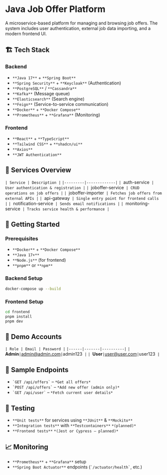 # Java Job Offer Platform

A microservice-based platform for managing and browsing job offers. The system includes user authentication, external job data importing, and a modern frontend UI.

## 🏗 Tech Stack

### Backend
- `**Java 17**` + `**Spring Boot**`
- `**Spring Security**` + `**Keycloak**` (Authentication)
- `**PostgreSQL**` / `**Cassandra**`
- `**Kafka**` (Message queue)
- `**Elasticsearch**` (Search engine)
- `**Feign**` (Service-to-service communication)
- `**Docker**` + `**Docker Compose**`
- `**Prometheus**` + `**Grafana**` (Monitoring)

### Frontend
- `**React**` + `**TypeScript**`
- `**Tailwind CSS**` + `**shadcn/ui**`
- `**Axios**`
- `**JWT Authentication**`

## 🔧 Services Overview

`| Service | Description |`
`|---------|-------------|`
`| `auth-service` | User authentication & registration |`
`| `joboffer-service` | CRUD operations on job offers |`
`| `joboffer-importer` | Fetches job offers from external APIs |`
`| `api-gateway` | Single entry point for frontend calls |`
`| `notification-service` | Sends email notifications |`
`| `monitoring-service` | Tracks service health & performance |`

## 🚀 Getting Started

### Prerequisites
- `**Docker**` + `**Docker Compose**`
- `**Java 17+**`
- `**Node.js**` (for frontend)
- `**pnpm**` or `**npm**`

### Backend Setup

````bash
docker-compose up --build
````

### Frontend Setup

````bash
cd frontend
pnpm install
pnpm dev
````

## 🔐 Demo Accounts

`| Role | Email | Password |`
`|------|-------|----------|`
`| `**Admin**` | `admin@admin.com` | `admin123` |`
`| `**User**` | `user@user.com` | `user123` |`

## 📂 Sample Endpoints

- ``` `GET /api/offers` ``` – `*Get all offers*`
- ``` `POST /api/offers` ``` – `*Add new offer (admin only)*`
- ``` `GET /api/user` ``` – `*Fetch current user details*`

## 🧪 Testing

- `**Unit tests**` for services using `**JUnit**` & `**Mockito**`
- `**Integration tests**` with `**Testcontainers**` `*(planned)*`
- `**Frontend tests**` `*(Jest or Cypress – planned)*`

## 📈 Monitoring

- `**Prometheus**` + `**Grafana**` setup
- `**Spring Boot Actuator**` endpoints (``` `/actuator/health` ```, etc.)
